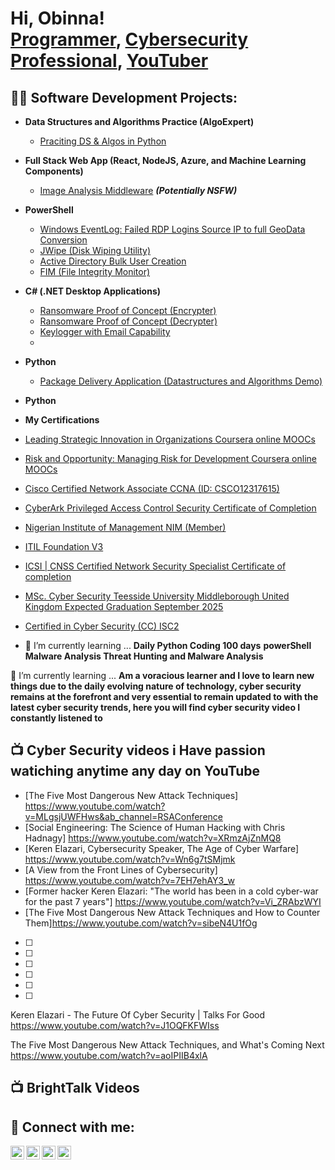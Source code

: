 <h1>Hi, Obinna! <br/><a href="https://github.com/joshmadakor1">Programmer</a>, <a href="https://www.linkedin.com/in/joshmadakor/">Cybersecurity Professional</a>, <a href="https://www.youtube.com/c/joshmadakor">YouTuber</a></h1>

<h2>👨‍💻 Software Development Projects:</h2>

- <b>Data Structures and Algorithms Practice (AlgoExpert)</b>
  - [Praciting DS & Algos in Python](https://github.com/joshmadakor1/Algorithms-Practice)
- <b>Full Stack Web App (React, NodeJS, Azure, and Machine Learning Components)</b>
  - [Image Analysis Middleware](https://github.com/joshmadakor1/4chan-Image-Analysis-Middleware-C964) <b><i>(Potentially NSFW)</b></i>
- <b>PowerShell</b>
  - [Windows EventLog: Failed RDP Logins Source IP to full GeoData Conversion](https://github.com/joshmadakor1/Sentinel-Lab)
  - [JWipe (Disk Wiping Utility)](https://github.com/joshmadakor1/Jwipe.PowerShell)
  - [Active Directory Bulk User Creation](https://github.com/joshmadakor1/AD_PS)
  - [FIM (File Integrity Monitor)](https://github.com/joshmadakor1/PowerShell-Integrity-FIM)
- <b>C# (.NET Desktop Applications)</b>
  - [Ransomware Proof of Concept (Encrypter)](https://github.com/joshmadakor1/EncrypterPOC)
  - [Ransomware Proof of Concept (Decrypter)](https://github.com/joshmadakor1/DecrypterPOC)
  - [Keylogger with Email Capability](https://github.com/joshmadakor1/Key-Logger-With-Email)
  - 
- <b>Python</b>
  - [Package Delivery Application (Datastructures and Algorithms Demo)](https://github.com/joshmadakor1/Package-Delivery-Pathfinding-Algorithm)
- <b>Python</b>

- <b>My Certifications</b>
- [Leading Strategic Innovation in Organizations Coursera online MOOCs](https://)
- [Risk and Opportunity: Managing Risk for Development Coursera online MOOCs](https://)
- [Cisco Certified Network Associate CCNA (ID: CSCO12317615)](https://)
- [CyberArk Privileged Access Control Security Certificate of Completion](https://)
- [Nigerian Institute of Management NIM (Member)](https://)
- [ITIL Foundation V3](https://)
- [ICSI | CNSS Certified Network Security Specialist Certificate of completion](https://)
- [MSc. Cyber Security Teesside University Middleborough United Kingdom Expected Graduation September 2025](https://)
- [Certified in Cyber Security (CC) ISC2](https://)



- 🌱 I’m currently learning ...
<b> Daily Python Coding 100 days</b>
<b>powerShell </b>
<b>Malware Analysis  </b>
<b>Threat Hunting and Malware Analysis </b>


 🌱 I’m currently learning ...
<b>Am a voracious learner and I love to learn new things due to the daily evolving nature of  technology, cyber security remains at the forefront and very essential to 
remain updated to with the latest cyber security trends, here you will find cyber security video I constantly listened to</b>


<h2>📺 Cyber Security videos i Have passion watiching anytime any day on YouTube </h2>

- [The Five Most Dangerous New Attack Techniques] https://www.youtube.com/watch?v=MLgsjUWFHws&ab_channel=RSAConference
- [Social Engineering: The Science of Human Hacking with Chris Hadnagy] https://www.youtube.com/watch?v=XRmzAjZnMQ8
- [Keren Elazari, Cybersecurity Speaker, The Age of Cyber Warfare] https://www.youtube.com/watch?v=Wn6g7tSMjmk
- [A View from the Front Lines of Cybersecurity] https://www.youtube.com/watch?v=7EH7ehAY3_w
- [Former hacker Keren Elazari: "The world has been in a cold cyber-war for the past 7 years"] https://www.youtube.com/watch?v=Vi_ZRAbzWYI
- [The Five Most Dangerous New Attack Techniques and How to Counter Them]https://www.youtube.com/watch?v=sibeN4U1fOg
- [           ]



- [           ]
- [           ]
- [           ]
- [           ]
- [           ]

Keren Elazari - The Future Of Cyber Security | Talks For Good
https://www.youtube.com/watch?v=J1OQFKFWIss


The Five Most Dangerous New Attack Techniques, and What's Coming Next
https://www.youtube.com/watch?v=aoIPIIB4xlA









<h2>📺 BrightTalk Videos</h2>








<h2> 🤳 Connect with me:</h2>

[<img align="left" alt="obinnanzewi | YouTube" width="22px" src="https://cdn.jsdelivr.net/npm/simple-icons@v3/icons/youtube.svg" />][youtube]
[<img align="left" alt="obinnanzewi | Twitter" width="22px" src="https://cdn.jsdelivr.net/npm/simple-icons@v3/icons/twitter.svg" />][twitter]
[<img align="left" alt="obinnanzewi | LinkedIn" width="22px" src="https://cdn.jsdelivr.net/npm/simple-icons@v3/icons/linkedin.svg" />][linkedin]
[<img align="left" alt="obinnanzewi | Instagram" width="22px" src="https://cdn.jsdelivr.net/npm/simple-icons@v3/icons/instagram.svg" />][instagram]

[twitter]: https://twitter.com/
[youtube]: https://www.youtube.com/c/
[instagram]: https://www.instagram.com/
[linkedin]: https://linkedin.com/in/

<!--
**joshmadakor1/joshmadakor1** is a ✨ _special_ ✨ repository because its `README.md` (this file) appears on your GitHub profile.

Here are some ideas to get you started:

- 🔭 I’m currently working on ...

- 👯 I’m looking to collaborate on ...
- 🤔 I’m looking for help with ...
- 💬 Ask me about ...
- 📫 How to reach me: ...
- 😄 Pronouns: ...
- ⚡ Fun fact: ...
-->
